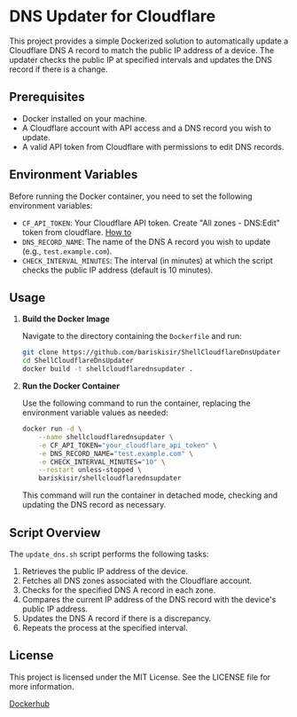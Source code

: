 # DNS Updater for Cloudflare

This project provides a simple Dockerized solution to automatically update a Cloudflare DNS A record to match the public IP address of a device. The updater checks the public IP at specified intervals and updates the DNS record if there is a change.

## Prerequisites

-   Docker installed on your machine.
-   A Cloudflare account with API access and a DNS record you wish to update.
-   A valid API token from Cloudflare with permissions to edit DNS records.

## Environment Variables

Before running the Docker container, you need to set the following environment variables:

-   `CF_API_TOKEN`: Your Cloudflare API token. Create "All zones - DNS:Edit" token from cloudflare. [How to](https://support.cloudflare.com/hc/en-us/articles/200167836-Managing-API-Tokens-and-Keys#12345680)
-   `DNS_RECORD_NAME`: The name of the DNS A record you wish to update (e.g., `test.example.com`).
-   `CHECK_INTERVAL_MINUTES`: The interval (in minutes) at which the script checks the public IP address (default is 10 minutes).

## Usage

1.  **Build the Docker Image**
    
    Navigate to the directory containing the `Dockerfile` and run:
	```bash
	git clone https://github.com/bariskisir/ShellCloudflareDnsUpdater
	cd ShellCloudflareDnsUpdater
	docker build -t shellcloudflarednsupdater .
	```
    
2.  **Run the Docker Container**
    
    Use the following command to run the container, replacing the environment variable values as needed:
	```bash
	docker run -d \
        --name shellcloudflarednsupdater \
        -e CF_API_TOKEN="your_cloudflare_api_token" \
        -e DNS_RECORD_NAME="test.example.com" \
        -e CHECK_INTERVAL_MINUTES="10" \
        --restart unless-stopped \
        bariskisir/shellcloudflarednsupdater
	```
       
    This command will run the container in detached mode, checking and updating the DNS record as necessary.

## Script Overview

The `update_dns.sh` script performs the following tasks:

1.  Retrieves the public IP address of the device.
2.  Fetches all DNS zones associated with the Cloudflare account.
3.  Checks for the specified DNS A record in each zone.
4.  Compares the current IP address of the DNS record with the device's public IP address.
5.  Updates the DNS A record if there is a discrepancy.
6.  Repeats the process at the specified interval.

## License

This project is licensed under the MIT License. See the LICENSE file for more information.

[Dockerhub](https://hub.docker.com/r/bariskisir/shellcloudflarednsupdater)
